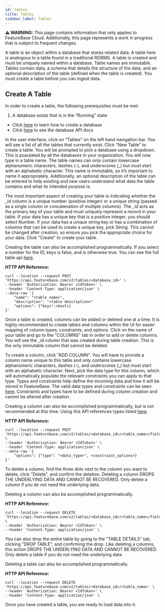 ```yaml
---
id: tables
title: Tables
sidebar_label: Tables
---
```


 **⚠ WARNING:** This page contains information that only applies to FeatureBase Cloud. Additionally, this page represents a work in progress that is subject to frequent changes. 

A table is an object within a database that stores related data. A table here is analogous to a table found in a traditional RDBMS.  A table is created and must be uniquely named within a database. Table names are immutable. Tables contain data, a schema that details the structure of the data, and an optional description of the table (defined when the table is created). You must create a table before you can ingest data.

## Create A Table

In order to create a table, the following prerequisites must be met:

1. A database exists that is in the “Running” state
- Click [here](/cloud/cloud-setupcreating-database) to learn how to create a database
- Click [here](/cloud/api) to see the database API docs

In the user interface, click on “Tables” on the left hand navigation bar. You will see a list of all the tables that currently exist. Click “New Table” to create a table. You will be prompted to pick a database using a dropdown. This is populated by all the databases in your organization. You will now type in a table name. The table names can only contain lowercase alphanumeric characters, dashes (-), and underscores (_) but must start with an alphabetic character. This name is immutable, so it’s important to name it appropriately. Additionally, an optional description of the table can be entered to help existing and new users understand what data the table contains and what its intended purpose is.

The most important aspect of creating your table is indicating whether the _id column is a unique number (positive integer) or a unique string (passed as a single column or concatenation of multiple columns). The _id acts as the primary key of your table and must uniquely represent a record in your table. If your data has a unique key that is a positive integer, you should select Number. If your data has a unique string key or has a combination of columns that can be used to create a unique key, pick String. This cannot be changed after creation, so ensure you pick the appropriate choice for your data. Click "Create" to create your table. 

Creating the table can also be accomplished programmatically. If you select a number for the ID, keys is false, and is otherwise true. You can see the full table api [here](/cloud/api).


**HTTP API Reference:**
```shell
curl --location --request POST 'https://api.featurebase.com/v2/tables/<database_id>' \
--header 'Authorization: Bearer <IdToken>' \
--header 'Content-Type: application/json' \
--data-raw '{
    "name": "<table name>",
    "description": "<table description>"
    "options": {"keys":<bool>}    
}'
```

Once a table is created, columns can be added or deleted one at a time.  It is highly recommended to create tables and columns within the UI for easier mapping of column types, constraints, and options. Click on the name of your table and go to the "COLUMNS" tab in order to add or delete columns. You will see the _id column that was created during table creation. This is the only immutable column that cannot be deleted.

To create a column, click "ADD COLUMN". You will have to provide a column name unique to this table and only contains lowercase alphanumeric characters, dashes (-), and underscores (_) but must start with an alphabetic character. Next, pick the data type for this column, which will automatically populate the relevant constraints you can apply to that type. Types and constraints help define the incoming data and how it will be stored in FeatureBase. The valid data types and constraints can be seen [here](/cloud/cloud-data-modeling/data-types). Constraints and types have to be defined during column creation and cannot be altered after creation. 

Creating a column can also be accomplished programmatically, but is not recommended at this time. Using this API references types listed [here](/community/community-api/http-api#create-field).

**HTTP API Reference:**
```shell
curl --location --request POST 'https://api.featurebase.com/v2/tables/<database_id>/<table_name>/fields/<column_name>' \
--header 'Authorization: Bearer <IdToken>' \
--header 'Content-Type: application/json' \
--data-raw '{
    "options": {"type": "<data_type>", <constraint_options>}
}'
```

To delete a column, find the three dots next to the column you want to delete, click "Delete", and confirm the deletion. Deleting a column DROPS THE UNDERLYING DATA AND CANNOT BE RECOVERED. Only delete a column if you do not need the underlying data.

Deleting a column can also be accomplished programmatically.

**HTTP API Reference:**
```shell
curl --location --request DELETE 'https://api.featurebase.com/v2/tables/<database_id>/<table_name>/fields/<column_name>' \
--header 'Authorization: Bearer <IdToken>' \
--header 'Content-Type: application/json' \
```

You can also drop the entire table by going to the "TABLE DETAILS" tab, clicking "DROP TABLE", and confirming the drop. Like deleting a columns, this action DROPS THE UNDERLYING DATA AND CANNOT BE RECOVERED. Only delete a table if you do not need the underlying data.

Deleting a table can also be accomplished programmatically.

**HTTP API Reference:**
```shell
curl --location --request DELETE 'https://api.featurebase.com/v2/tables/<database_id>/<table_name>' \
--header 'Authorization: Bearer <IdToken>' \
--header 'Content-Type: application/json' \
```

Once you have created a table, you are ready to load data into it. 

